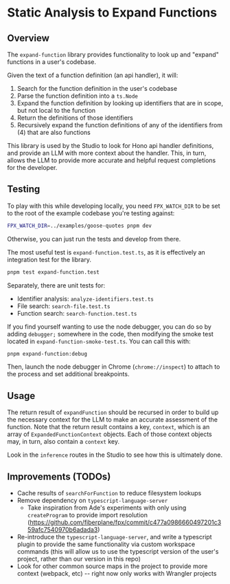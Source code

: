 # Static Analysis to Expand Functions

## Overview

The `expand-function` library provides functionality to look up and "expand"
functions in a user's codebase.

Given the text of a function definition (an api handler), it will:

1. Search for the function definition in the user's codebase
2. Parse the function definition into a `ts.Node`
3. Expand the function definition by looking up identifiers that are in scope,
   but not local to the function
4. Return the definitions of those identifiers
5. Recursively expand the function definitions of any of the identifiers from
   (4) that are also functions

This library is used by the Studio to look for Hono api handler definitions, and
provide an LLM with more context about the handler. This, in turn, allows the
LLM to provide more accurate and helpful request completions for the developer.

## Testing

To play with this while developing locally, you need `FPX_WATCH_DIR` to be set
to the root of the example codebase you're testing against:

```bash
FPX_WATCH_DIR=../examples/goose-quotes pnpm dev
```

Otherwise, you can just run the tests and develop from there.

The most useful test is `expand-function.test.ts`, as it is effectively an
integration test for the library.

```bash
pnpm test expand-function.test
```

Separately, there are unit tests for:

- Identifier analysis: `analyze-identifiers.test.ts`
- File search: `search-file.test.ts`
- Function search: `search-function.test.ts`

If you find yourself wanting to use the node debugger, you can do so by adding
`debugger;` somewhere in the code, then modifying the smoke test located in
`expand-function-smoke-test.ts`. You can call this with:

```bash
pnpm expand-function:debug
```

Then, launch the node debugger in Chrome (`chrome://inspect`) to attach to the
process and set additional breakpoints.

## Usage

The return result of `expandFunction` should be recursed in order to build up
the necessary context for the LLM to make an accurate assessment of the
function. Note that the return result contains a key, `context`, which is an
array of `ExpandedFunctionContext` objects. Each of those context objects may,
in turn, also contain a `context` key.

Look in the `inference` routes in the Studio to see how this is ultimately done.

## Improvements (TODOs)

- Cache results of `searchForFunction` to reduce filesystem lookups
- Remove dependency on `typescript-language-server`
  - Take inspiration from Ade's experiments with only using `createProgram` to
    provide import resolution
    (https://github.com/fiberplane/fpx/commit/c477a0986660497201c359afc7540970b6adada3)
- Re-introduce the `typescript-language-server`, and write a typescript plugin
  to provide the same functionality via custom workspace commands (this will
  allow us to use the typescript version of the user's project, rather than our
  version in this repo)
- Look for other common source maps in the project to provide more context
  (webpack, etc) -- right now only works with Wrangler projects
